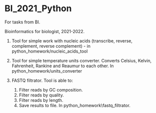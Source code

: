 # BI_2021_Python
For tasks from BI.

Bioinformatics for biologist, 2021-2022.

1. Tool for simple work with nucleic acids (transcribe, reverse, complement, reverse complement) - in python_homework/nucleic_acids_tool

2. Tool for simple temperature units converter. Сonverts Celsius, Kelvin, Fahrenheit, Rankine and Reaumur to each other. In python_homework/units_converter

3. FASTQ filtrator. Tool is able to:
    1. Filter reads by GC composition.
    2. Filter reads by quality.
    3. Filter reads by length.
    4. Save results to file.
    In python_homework\fastq_filtrator.
